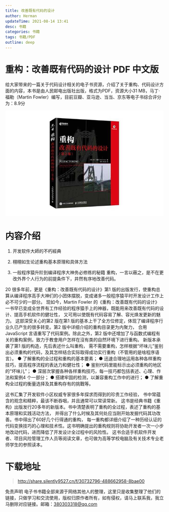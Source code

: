 ```yaml
---
title: 改善既有代码的设计
author: Herman
updateTime: 2021-08-14 13:41
desc: 书籍
categories: 书籍
tags: 书籍/PDF
outline: deep
---
```



# 重构：改善既有代码的设计 PDF 中文版

给大家带来的一篇关于代码设计相关的电子书资源，介绍了关于重构、代码设计方面的内容，本书是由人民邮电出版社出版，格式为PDF，资源大小31 MB，马丁·福勒（Martin Fowler）编写，目前豆瓣、亚马逊、当当、京东等电子书综合评分为：8.9分

![](https://raw.githubusercontent.com/silently9527/images/main/008i3skNgy1gu4y98a0n8j60im0cewel02.jpg)

# 内容介绍
1. 开发软件大師的不朽經典

2. 栩栩如生论述重构基本原理和具体方法

3. 一般程序猿升阶到编译程序大神务必修练的秘籍 重构，一言以蔽之，是不在更改外界个人行为的前提条件下，井然有序地改善代码。

20 很多年前，更是《重构：改善既有代码的设计》第1 版的出版发行，使重构总算从编译程序高手大神们的小团体摆脱，变成诸多一般程序猿平时开发设计工作上必不可少的一部分。
现如今，Martin Fowler 的《重构：改善既有代码的设计》一书早已变成全世界有工作经验的程序猿手上的神器，既能用来改善既有代码的设计、提高手机软件的健壮性，
又可用以使既有代码容易了解、容光焕发更新的魅力。 这部深受关心的第2 版在第1 版的基本上干了全方位修定，体现了编译程序行业久已产生的很多转变。第2 版中详细介绍的重构目录更为内聚力，
合用JavaScript 言语重写了代码案例。除此之外，第2 版中还增加了与函数式编程有关的重构案例，致力于教會用户怎样在沒有类的自然环境下进行重构。 新版本承袭了第1 版的构造，先后表述什么叫重构，
需不需要重构，怎样根据“坏味儿”鉴别出必须重构的代码，及其怎样结合实际取得成功实行重构（不管用的是啥程序语言）。
● 了解重构的全过程和重构的基本要素；
● 迅速合理地运用各种各样重构技巧，提高程序流程的表达力和健壮性； 
● 鉴别代码里能标示出必须重构的地区的“坏味儿”；
● 深层次掌握各种各样重构技巧，每一技巧都包括表述、心理、作法和案例4 个一部分；
● 搭建牢固的检测，以兼容重构工作中的进行；
● 了解重构全过程的衡量选择及其重构存有的挑戰等。 

这书汇集了开发软件小区权威专家很多年探求而得到的珍贵工作经验，
书中常蕴含的观念和精粹，最该不断吞咽，并且通常可以常读常新。
这书是经典书籍《重构》出版发行20多年的新版本。书中清楚表明了重构的全过程，表述了重构的基本原理和实践活动方法，
并得出了什么时候及其何处应当刚开始发掘代码其功改善。书中得出了60好几个行得通的重构，
每一重构都详细介绍了一种历经认证的代码变换技巧的心理和技术性。这书明确提出的重构规则将协助开发者一次一小步地改动代码，进而降低了开发设计全过程中的风险性。 
这书合适手机软件开发者、项目风险管理工作人员等阅读文章，也可做为高等学校电脑及有关技术专业老师学生的参照读本。

# 下载地址
> http://share.silently9527.cn/f/30732796-488662958-8bae00

免责声明
电子书书籍全部来源于网络其他人的整理，这里只是收集整理了他们的链接，只做学习和交流使用，版权归原作者所有，如有侵权，请马上联系我，我立马删除对应链接。邮箱：380303318@qq.com

